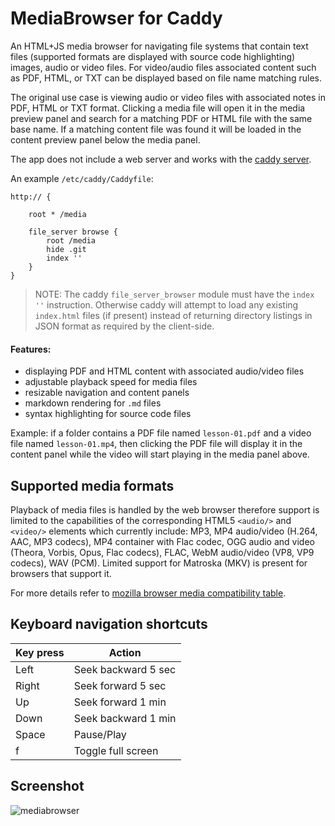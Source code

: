 # MediaBrowser for Caddy

An HTML+JS media browser for navigating file systems that contain text files (supported formats are displayed with source code highlighting) images, audio or video files. For video/audio files associated content such as PDF, HTML, or TXT can be displayed based on file name matching rules.

The original use case is viewing audio or video files with associated notes in PDF, HTML or TXT format. Clicking a media file will open it in the media preview panel and search for a matching PDF or HTML file with the same base name. If a matching content file was found it will be loaded in the content preview panel below the media panel.

The app does not include a web server and works with the [caddy server](https://caddyserver.com/). 

An example `/etc/caddy/Caddyfile`:

```
http:// {

	root * /media

	file_server browse {
		root /media
		hide .git
		index ''
	}
}
```

> NOTE: The caddy `file_server_browser` module must have the `index ''` instruction. Otherwise caddy will attempt to load any existing `index.html` files (if present) instead of returning directory listings in JSON format as required by the client-side.

#### Features:

* displaying PDF and HTML content with associated audio/video files
* adjustable playback speed for media files
* resizable navigation and content panels
* markdown rendering for `.md` files
* syntax highlighting for source code files

Example: if a folder contains a PDF file named `lesson-01.pdf` and a video file named `lesson-01.mp4`, then clicking the PDF file will display it in the content panel while the video will start playing in the media panel above.

## Supported media formats
Playback of media files is handled by the web browser therefore support is limited to the capabilities of the corresponding HTML5 `<audio/>` and `<video/>` elements which currently include: MP3, MP4 audio/video (H.264, AAC, MP3 codecs), MP4 container with Flac codec, OGG audio and video (Theora, Vorbis, Opus, Flac codecs), FLAC, WebM audio/video (VP8, VP9 codecs), WAV (PCM). Limited support for Matroska (MKV) is present for browsers that support it. 

For more details refer to [mozilla browser media compatibility table](https://developer.mozilla.org/en-US/docs/Web/Media/Formats/Video_codecs#common_codecs).

## Keyboard navigation shortcuts

| Key press  | Action |
| ------------- | ------------- |
| Left  | Seek backward 5 sec  |
| Right  | Seek forward 5 sec  |
| Up  | Seek forward 1 min  |
| Down  | Seek backward 1 min  |
| Space  | Pause/Play  |
| f  | Toggle full screen  |

## Screenshot
![mediabrowser](https://raw.githubusercontent.com/glowinthedark/pymediacenter/master/mediabrowser-sample.png "sample screenshot")
